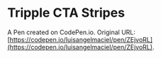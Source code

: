 # Tripple CTA Stripes

A Pen created on CodePen.io. Original URL: [https://codepen.io/luisangelmaciel/pen/ZEjvoRL](https://codepen.io/luisangelmaciel/pen/ZEjvoRL).

